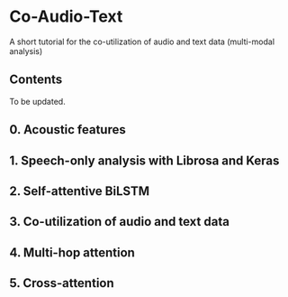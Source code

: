 # Co-Audio-Text
A short tutorial for the co-utilization of audio and text data (multi-modal analysis)

## Contents
To be updated.

## 0. Acoustic features

## 1. Speech-only analysis with Librosa and Keras

## 2. Self-attentive BiLSTM

## 3. Co-utilization of audio and text data

## 4. Multi-hop attention

## 5. Cross-attention
